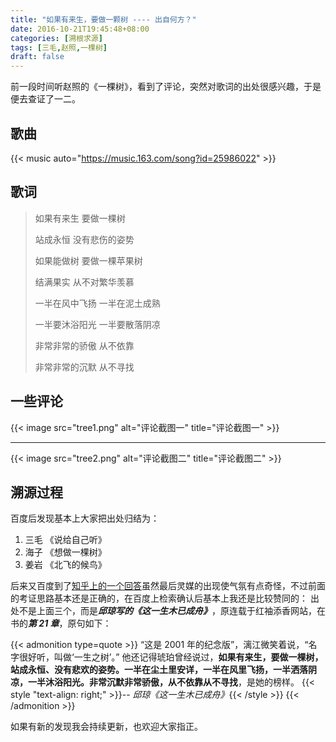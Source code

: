 ```yaml
---
title: "如果有来生，要做一颗树 ---- 出自何方？"
date: 2016-10-21T19:45:48+08:00
categories: [溯根求源]
tags: [三毛,赵照,一棵树]
draft: false
---
```


前一段时间听赵照的《一棵树》，看到了评论，突然对歌词的出处很感兴趣，于是便去查证了一二。
<!--more-->

## 歌曲

{{< music auto="https://music.163.com/song?id=25986022" >}}

## 歌词

> 如果有来生 要做一棵树
>
> 站成永恒 没有悲伤的姿势
>
> 如果能做树 要做一棵苹果树
>
> 结满果实 从不对繁华羡慕
>
> 一半在风中飞扬 一半在泥土成熟
>
> 一半要沐浴阳光 一半要散落阴凉
>
> 非常非常的骄傲 从不依靠
>
> 非常非常的沉默 从不寻找

## 一些评论

{{< image src="tree1.png" alt="评论截图一" title="评论截图一" >}}

---

{{< image src="tree2.png" alt="评论截图二" title="评论截图二" >}}

## 溯源过程

百度后发现基本上大家把出处归结为：

1. 三毛 《说给自己听》
2. 海子 《想做一棵树》
3. 姜岩 《北飞的候鸟》

后来又百度到了[知乎上的一个回答](https://www.zhihu.com/question/20300080)虽然最后灵媒的出现使气氛有点奇怪，不过前面的考证思路基本还是正确的，在百度上检索确认后基本上我还是比较赞同的： 出处不是上面三个，而是***邱琼写的《这一生木已成舟》***，原连载于红袖添香网站，在书的***第 21 章***，原句如下：

{{< admonition type=quote >}}
“这是 2001 年的纪念版”，漓江微笑着说，“名字很好听，叫做‘一生之树’。” 他还记得琥珀曾经说过，**如果有来生，要做一棵树，站成永恒、没有悲欢的姿势。一半在尘土里安详，一半在风里飞扬，一半洒落阴凉，一半沐浴阳光。非常沉默非常骄傲，从不依靠从不寻找**，是她的榜样。
{{< style "text-align: right;" >}}-- _邱琼《这一生木已成舟》_{{< /style >}}
{{< /admonition >}}

如果有新的发现我会持续更新，也欢迎大家指正。
